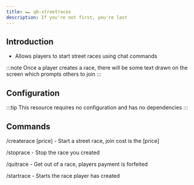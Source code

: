 ```yaml
---
title: 🏎 qb-streetraces
description: If you're not first, you're last
---
```


## Introduction

* Allows players to start street races using chat commands

:::note
Once a player creates a race, there will be some text drawn on the screen which prompts others to join
:::

## Configuration

:::tip
This resource requires no configuration and has no dependencies
:::

## Commands

/createrace \[price] - Start a street race, join cost is the \[price]

/stoprace - Stop the race you created

/quitrace - Get out of a race, players payment is forfeited

/startrace - Starts the race player has created

